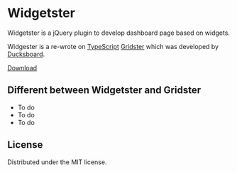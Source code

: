 Widgetster
===========

Widgetster is a jQuery plugin to develop dashboard page based on widgets.

Widgester is a re-wrote on [TypeScript](http://www.typescriptlang.org/) [Gridster](http://gridster.net/) which was developed by [Ducksboard](https://github.com/ducksboard).

[Download](https://bitbucket.org/DuC/widgetster/downloads)

## Different between Widgetster and Gridster

* To do
* To do
* To do

## License

Distributed under the MIT license.